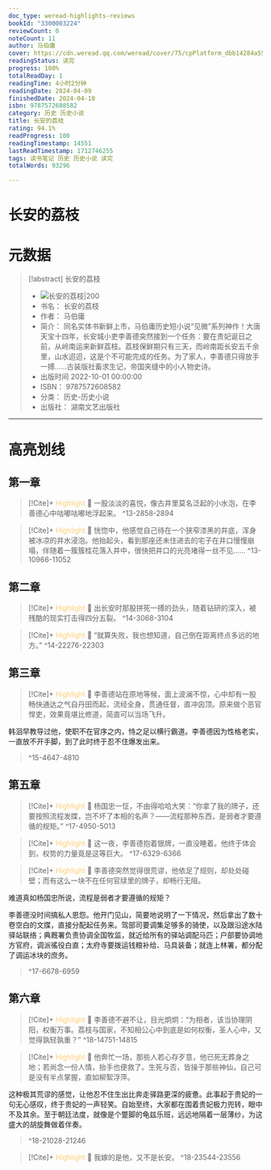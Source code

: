 ```yaml
---
doc_type: weread-highlights-reviews
bookId: "3300003224"
reviewCount: 0
noteCount: 11
author: 马伯庸
cover: https://cdn.weread.qq.com/weread/cover/75/cpPlatform_dbb14284a55f1e733b60202b0777255d/t7_cpPlatform_dbb14284a55f1e733b60202b0777255d.jpg
readingStatus: 读完
progress: 100%
totalReadDay: 1
readingTime: 4小时2分钟
readingDate: 2024-04-09
finishedDate: 2024-04-10
isbn: 9787572608582
category: 历史 历史小说
title: 长安的荔枝
rating: 94.1%
readProgress: 100
readingTimestamp: 14551
lastReadTimestamp: 1712746255
tags: 读书笔记 历史 历史小说 读完
totalWords: 93296

---
```


# 长安的荔枝

# 元数据
> [!abstract] 长安的荔枝
> - ![ 长安的荔枝|200](https://cdn.weread.qq.com/weread/cover/75/cpPlatform_dbb14284a55f1e733b60202b0777255d/t7_cpPlatform_dbb14284a55f1e733b60202b0777255d.jpg)
> - 书名： 长安的荔枝
> - 作者： 马伯庸
> - 简介： 同名实体书新鲜上市，马伯庸历史短小说“见微”系列神作！大唐天宝十四年，长安城小吏李善德突然接到一个任务：要在贵妃诞日之前，从岭南运来新鲜荔枝。荔枝保鲜期只有三天，而岭南距长安五千余里，山水迢迢，这是个不可能完成的任务。为了家人，李善德只得放手一搏……古装版社畜求生记，帝国夹缝中的小人物史诗。
> - 出版时间 2022-10-01 00:00:00
> - ISBN： 9787572608582
> - 分类： 历史-历史小说
> - 出版社： 湖南文艺出版社



---

# 高亮划线
## 第一章


> [!Cite]+ <span style="color: #ffce78;">Highlight</span>
> 📌 一股淡淡的喜悦，像古井里莫名泛起的小水泡，在李善德心中咕嘟咕嘟地浮起来。
> ^13-2858-2894


> [!Cite]+ <span style="color: #ffce78;">Highlight</span>
> 📌 恍惚中，他感觉自己待在一个狭窄漆黑的井底，浑身被冰凉的井水浸泡。他抬起头，看到那座还未住进去的宅子在井口慢慢崩塌，伴随着一簇簇桂花落入井中，很快把井口的光亮堵得一丝不见……
> ^13-10966-11052
## 第二章


> [!Cite]+ <span style="color: #ffce78;">Highlight</span>
> 📌 出长安时那股拼死一搏的劲头，随着钻研的深入，被残酷的现实打击得四分五裂。
> ^14-3068-3104


> [!Cite]+ <span style="color: #ffce78;">Highlight</span>
> 📌 “就算失败，我也想知道，自己倒在距离终点多远的地方。”
> ^14-22276-22303
## 第三章


> [!Cite]+ <span style="color: #ffce78;">Highlight</span>
> 📌 李善德站在原地等候，面上波澜不惊，心中却有一股畅快通达之气自丹田而起，流经全身，贯通任督，直冲囟顶。原来做个恶官悍吏，效果竟堪比修道，简直可以当场飞升。
>
韩洄早教导过他，使职不在官序之内，恃之足以横行霸道。李善德因为性格老实，一直放不开手脚，到了此时终于忍不住爆发出来。
> ^15-4647-4810
## 第五章


> [!Cite]+ <span style="color: #ffce78;">Highlight</span>
> 📌 杨国忠一怔，不由得哈哈大笑：“你拿了我的牌子，还要按照流程发牒，岂不坏了本相的名声？——流程那种东西，是弱者才要遵循的规矩。”
> ^17-4950-5013


> [!Cite]+ <span style="color: #ffce78;">Highlight</span>
> 📌 这一夜，李善德抱着银牌，一直没睡着。他终于体会到，权势的力量竟是这等巨大。
> ^17-6329-6366


> [!Cite]+ <span style="color: #ffce78;">Highlight</span>
> 📌 李善德突然觉得很荒谬，他依足了规则，却处处碰壁；而有这么一块不在任何官牍里的牌子，却畅行无阻。
>
难道真如杨国忠所说，流程是弱者才要遵循的规矩？
>
李善德没时间搞私人恩怨。他开门见山，简要地说明了一下情况，然后拿出了数十卷空白的文牒，直接分配起任务来。驾部司要调集足够多的骑使，以及跟沿途水陆驿站联络；典厩署负责协调全国牧监，就近给所有的驿站调配马匹；户部要协调地方官府，调派徭役白直；太府寺要拨运钱粮补给、马具装备；就连上林署，都分配了调运冰块的庶务。
> ^17-6678-6959
## 第六章


> [!Cite]+ <span style="color: #ffce78;">Highlight</span>
> 📌 李善德不避不让，目光炯炯：“为相者，该当协理阴阳，权衡万事。荔枝与国家，不知相公心中到底是如何权衡，圣人心中，又觉得孰轻孰重？”
> ^18-14751-14815


> [!Cite]+ <span style="color: #ffce78;">Highlight</span>
> 📌 他奔忙一场，那些人若心存歹意，他已死无葬身之地；若尚念一份人情，抬手也便救了。生死与否，皆操于那些神仙，自己可是没有半点掌握，直如柳絮浮萍。
>
这种极其荒谬的感觉，让他忍不住生出比奔走驿路更深的疲惫。此事起于贵妃的一句无心感叹，终于贵妃的一声轻笑。自始至终，大家都在围着贵妃极力兜转，眼中不及其余。至于朝廷法度，就像是个蹩脚的龟兹乐班，远远地隔着一层薄纱，为这盛大的胡旋舞做着伴奏。
> ^18-21028-21246


> [!Cite]+ <span style="color: #ffce78;">Highlight</span>
> 📌 我嫁的是他，又不是长安。
> ^18-23544-23556


